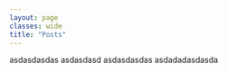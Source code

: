 ```yaml
---
layout: page
classes: wide
title: "Posts"
---
```


asdasdasdas
asdasdasd
asdasdasdas
asdadadasdasda
